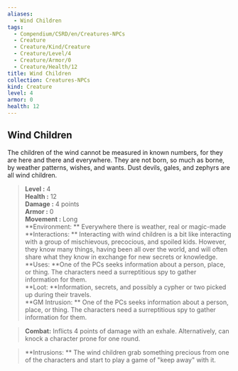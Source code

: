```yaml
---
aliases:
  - Wind Children
tags:
  - Compendium/CSRD/en/Creatures-NPCs
  - Creature
  - Creature/Kind/Creature
  - Creature/Level/4
  - Creature/Armor/0
  - Creature/Health/12
title: Wind Children
collection: Creatures-NPCs
kind: Creature
level: 4
armor: 0
health: 12
---
```

## Wind Children  
The children of the wind cannot be measured in known numbers, for they are here and there and everywhere. They are not born, so much as borne, by weather patterns, wishes, and wants. Dust devils, gales, and zephyrs are all wind children.  

  
> **Level :** 4  
> **Health :** 12  
> **Damage :** 4 points  
> **Armor :** 0  
> **Movement :** Long  
> **Environment: ** Everywhere there is weather, real or magic-made  
> **Interactions: ** Interacting with wind children is a bit like interacting with a group of mischievous, precocious, and spoiled kids. However, they know many things, having been all over the world, and will often share what they know in exchange for new secrets or knowledge.  
> **Uses: **One of the PCs seeks information about a person, place, or thing. The characters need a surreptitious spy to gather information for them.  
> **Loot: **Information, secrets, and possibly a cypher or two picked up during their travels.  
> **GM Intrusion: ** One of the PCs seeks information about a person, place, or thing. The characters need a surreptitious spy to gather information for them.  

> **Combat:** 
> Inflicts 4 points of damage with an exhale. Alternatively, can knock a character prone for one round.  
  

> **Intrusions: ** 
> The wind children grab something precious from one of the characters and start to play a game of "keep away" with it.  
